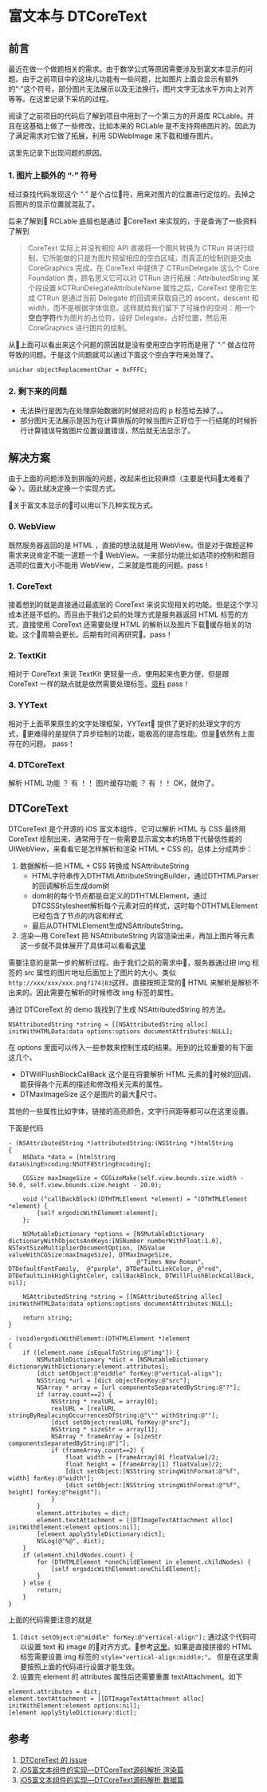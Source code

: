 # 富文本与 DTCoreText
## 前言
最近在做一个做题相关的需求。由于数学公式等原因需要涉及到富文本显示的问题。由于之前项目中的这块儿功能有一些问题，比如图片上面会显示有额外的“·”这个符号，部分图片无法展示以及无法换行，图片文字无法水平方向上对齐等等。在这里记录下采坑的过程。

阅读了之前项目的代码后了解到项目中用到了一个第三方的开源库 RCLable。并且在这基础上做了一些修改，比如本来的 RCLable 是不支持网络图片的。因此为了满足需求对它做了拓展，利用 SDWebImage 来下载和缓存图片。

这里先记录下出现问题的原因。

### 1. 图片上额外的 “·” 符号
经过查找代码发现这个 “·” 是个占位符，用来对图片的位置进行定位的。去掉之后图片的显示位置就混乱了。

后来了解到 RCLable 底层也是通过 CoreText 来实现的，于是查询了一些资料了解到
> CoreText 实际上并没有相应 API 直接将一个图片转换为 CTRun 并进行绘制，它所能做的只是为图片预留相应的空白区域，而真正的绘制则是交由 CoreGraphics 完成。在 CoreText 中提供了 CTRunDelegate 这么个 Core Foundation 类，顾名思义它可以对 CTRun 进行拓展：AttributedString 某个段设置 kCTRunDelegateAttributeName 属性之后，CoreText 使用它生成 CTRun 是通过当前 Delegate 的回调来获取自己的 ascent，descent 和 width，而不是根据字体信息。这样就给我们留下了可操作的空间：用一个**空白字符**作为图片的占位符，设好 Delegate，占好位置，然后用 CoreGraphics 进行图片的绘制。

从上面可以看出来这个问题的原因就是没有使用空白字符而是用了 “·” 做占位符导致的问题。于是这个问题就可以通过下面这个空白字符来处理了。

```
unichar objectReplacementChar = 0xFFFC;
```

### 2. 剩下来的问题
- 无法换行是因为在处理原始数据的时候把对应的 p 标签给去掉了。。
- 部分图片无法展示是因为在计算排版的时候当图片正好位于一行结尾的时候折行计算错误导致图片位置设置错误，然后就无法显示了。

## 解决方案
由于上面的问题涉及到排版的问题，改起来也比较麻烦（主要是代码太难看了 😭 ）。因此就决定换一个实现方式。

关于富文本显示的可以用以下几种实现方式。
### 0. WebView
既然服务器返回的是 HTML ，直接的想法就是用 WebView。但是对于做题这种需求来说肯定不能一道题一个 WebView。一来部分功能比如选项的控制和题目选项的位置大小不能用 WebView，二来就是性能的问题。pass！
### 1. CoreText 
接着想到的就是直接通过最底层的 CoreText 来说实现相关的功能。但是这个学习成本还是不低的。而且由于我们之前的处理方式是服务器返回 HTML 标签的方式，直接使用 CoreText 还需要处理 HTML 的解析以及图片下载缓存相关的功能。这个周期会更长。后期有时间再研究。pass！

### 2. TextKit
相对于 CoreText 来说 TextKit 更轻量一点，使用起来也更方便，但是跟 CoreText 一样的缺点就是依然需要处理标签。[资料](https://www.objccn.io/issue-5-1/) pass！

### 3. YYText
相对于上面苹果原生的文字处理框架，YYText 提供了更好的处理文字的方式，更难得的是提供了异步绘制的功能，能极高的提高性能。但是依然有上面存在的问题。 pass！

### 4. DTCoreText
解析 HTML 功能 ？ 有 ！！
图片缓存功能 ？ 有 ！！ 
OK，就你了。

## DTCoreText

DTCoreText 是个开源的 iOS 富文本组件，它可以解析 HTML 与 CSS 最终用 CoreText 绘制出来，通常用于在一些需要显示富文本的场景下代替低性能的 UIWebView，来看看它是怎样解析和渲染 HTML + CSS 的，总体上分成两步：

1. 数据解析—把 HTML + CSS 转换成 NSAttributeString
    - HTML字符串传入DTHTMLAttributeStringBuilder，通过DTHTMLParser的回调解析后生成dom树
    - dom树的每个节点都是自定义的DTHTMLElement，通过DTCSSStylesheet解析每个元素对应的样式，这时每个DTHTMLElement已经包含了节点的内容和样式
    - 最后从DTHTMLElement生成NSAttributeString。
2. 渲染—用 CoreText 把 NSAttributeString 内容渲染出来，再加上图片等元素
    这一步就不具体展开了具体可以看看[这里](http://blog.cnbang.net/tech/2729/)

需要注意的是第一步的解析过程。由于我们之前的需求中，服务器通过把 img 标签的 src 属性的图片地址后面加上了图片的大小。类似 `http://xxx/xxx/xxx.png?174|83`这样。直接按照正常的 HTML 来解析是解析不出来的。因此需要在解析的时候修改 img 标签的属性。

通过 DTCoreText 的 demo 我找到了生成 NSAttributedString 的方法。

```
NSAttributedString *string = [[NSAttributedString alloc] initWithHTMLData:data options:options documentAttributes:NULL];
```

在 options 里面可以传入一些参数来控制生成的结果。用到的比较重要的有下面这几个。

- DTWillFlushBlockCallBack
    这个是在将要解析 HTML 元素的时候的回调，能获得各个元素的描述和修改相关元素的属性。
- DTMaxImageSize
    这个是图片的最大尺寸。

其他的一些属性比如字体，链接的高亮颜色，文字行间距等都可以在这里设置。

下面是代码
```
- (NSAttributedString *)attributedString:(NSString *)htmlString
{
    NSData *data = [htmlString dataUsingEncoding:NSUTF8StringEncoding];
    
    CGSize maxImageSize = CGSizeMake(self.view.bounds.size.width - 50.0, self.view.bounds.size.height - 20.0);
    
    void (^callBackBlock)(DTHTMLElement *element) = ^(DTHTMLElement *element) {
        [self ergodicWithElememt:element];
    };
    
    NSMutableDictionary *options = [NSMutableDictionary dictionaryWithObjectsAndKeys:[NSNumber numberWithFloat:1.0], NSTextSizeMultiplierDocumentOption, [NSValue valueWithCGSize:maxImageSize], DTMaxImageSize,
                                    @"Times New Roman", DTDefaultFontFamily,  @"purple", DTDefaultLinkColor, @"red", DTDefaultLinkHighlightColor, callBackBlock, DTWillFlushBlockCallBack, nil];
    
    NSAttributedString *string = [[NSAttributedString alloc] initWithHTMLData:data options:options documentAttributes:NULL];
    
    return string;
}

- (void)ergodicWithElememt:(DTHTMLElement *)element
{
    if ([element.name isEqualToString:@"img"]) {
        NSMutableDictionary *dict = [NSMutableDictionary dictionaryWithDictionary:element.attributes];
        [dict setObject:@"middle" forKey:@"vertical-align"];
        NSString *url = [dict objectForKey:@"src"];
        NSArray * array = [url componentsSeparatedByString:@"?"];
        if (array.count==2) {
            NSString * realURL = array[0];
            realURL = [realURL stringByReplacingOccurrencesOfString:@"\"" withString:@""];
            [dict setObject:realURL forKey:@"src"];
            NSString * sizeStr = array[1];
            NSArray * frameArray = [sizeStr componentsSeparatedByString:@"|"];
            if (frameArray.count==2) {
                float width = [frameArray[0] floatValue]/2;
                float height = [frameArray[1] floatValue]/2;
                [dict setObject:[NSString stringWithFormat:@"%f", width] forKey:@"width"];
                [dict setObject:[NSString stringWithFormat:@"%f", height] forKey:@"height"];
            }
        }
        element.attributes = dict;
        element.textAttachment = [[DTImageTextAttachment alloc] initWithElement:element options:nil];
        [element applyStyleDictionary:dict];
        NSLog(@"%@", dict);
    }
    if (element.childNodes.count) {
        for (DTHTMLElement *oneChildElement in element.childNodes) {
            [self ergodicWithElememt:oneChildElement];
        }
    } else {
        return;
    }
}

```

上面的代码需要注意的就是
1. `[dict setObject:@"middle" forKey:@"vertical-align"];` 通过这个代码可以设置 text 和 image 的对齐方式。参考[这里](https://github.com/Cocoanetics/DTCoreText/issues/552#event-62201271)。如果是直接拼接的 HTML 标签需要设置 img 标签的 `style="vertical-align:middle;"`。 但是在这里需要按照上面的代码进行设置才能生效。
2. 设置完 element 的 attributes 属性后还需要重置 textAttachment。如下

```
element.attributes = dict;
element.textAttachment = [[DTImageTextAttachment alloc] initWithElement:element options:nil];
[element applyStyleDictionary:dict];
```

## 参考
1. [DTCoreText 的 issue](https://github.com/Cocoanetics/DTCoreText/issues/552#event-62201271)
2. [iOS富文本组件的实现—DTCoreText源码解析 渲染篇](http://blog.cnbang.net/tech/2729/)
3. [iOS富文本组件的实现—DTCoreText源码解析 数据篇](https://blog.cnbang.net/tech/2630/)